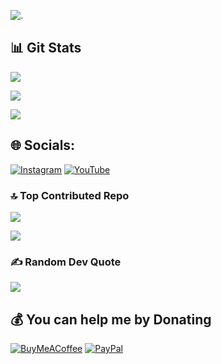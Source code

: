 <p align="left">
  <img src="https://komarev.com/ghpvc/?username=Techflux0&label=Profile%20views&color=770677&style=for-the-badge&logo=star" alt="." style="padding-right:20px;" />
</p>

## 📊 Git Stats
![](https://github-readme-stats.vercel.app/api?username=Techflux0&theme=dark&hide_border=false&include_all_commits=true&count_private=true)<br/>

![](https://nirzak-streak-stats.vercel.app/?user=Techflux0&theme=dark&hide_border=false)<br/>

![](https://github-readme-stats.vercel.app/api/top-langs/?username=Techflux0&theme=dark&hide_border=false&include_all_commits=true&count_private=true&layout=compact)

## 🌐 Socials:
[![Instagram](https://img.shields.io/badge/Instagram-%23E4405F.svg?logo=Instagram&logoColor=white)](https://instagram.com/akhir.isv) [![YouTube](https://img.shields.io/badge/YouTube-%23FF0000.svg?logo=YouTube&logoColor=white)](https://youtube.com/@poisonmods)

### 🔝 Top Contributed Repo
![](https://github-contributor-stats.vercel.app/api?username=Techflux0&limit=5&theme=dark&combine_all_yearly_contributions=true)

[![](https://visitcount.itsvg.in/api?id=Techflux0&icon=0&color=0)](https://visitcount.itsvg.in)

### ✍️ Random Dev Quote
![](https://quotes-github-readme.vercel.app/api?type=horizontal&theme=dark)

  ## 💰 You can help me by Donating
  [![BuyMeACoffee](https://img.shields.io/badge/Buy%20Me%20a%20Coffee-ffdd00?style=for-the-badge&logo=buy-me-a-coffee&logoColor=black)](https://buymeacoffee.com/abdulmods) [![PayPal](https://img.shields.io/badge/PayPal-00457C?style=for-the-badge&logo=paypal&logoColor=white)](https://paypal.me/kevinlucasotieno@gmail.com) 

